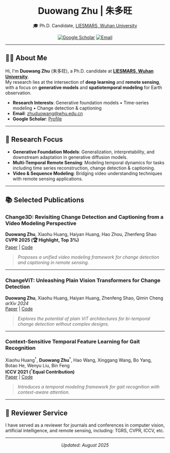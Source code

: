 <div align="center">
  
# Duowang Zhu | 朱多旺

🎓 Ph.D. Candidate, [LIESMARS, Wuhan University](https://liesmars.whu.edu.cn/)  

[![Google Scholar](https://pfst.cf2.poecdn.net/base/image/d2986037de5aea29da3b987770ed5270fb1de8dee5c5f2f91761857797c61f64?pmaid=448021937)](https://scholar.google.com/citations?user=9qk9xhoAAAAJ&hl=en)
[![Email](https://pfst.cf2.poecdn.net/base/image/7f1ee7f345339ca8414c19b33e31bb489dbf5a8bdaf903773b7fd7e7d03abeea?pmaid=448021936)](mailto:zhuduowang@whu.edu.cn)

</div>

---

## 🧑‍💻 About Me

Hi, I'm **Duowang Zhu** (朱多旺), a Ph.D. candidate at **[LIESMARS, Wuhan University](https://liesmars.whu.edu.cn/)**.  
My research lies at the intersection of **deep learning** and **remote sensing**, with a focus on **generative models** and **spatiotemporal modeling** for Earth observation.

- **Research Interests**: Generative foundation models • Time-series modeling • Change detection & captioning  
- **Email**: [zhuduowang@whu.edu.cn](mailto:zhuduowang@whu.edu.cn)  
- **Google Scholar**: [Profile](https://scholar.google.com/citations?user=9qk9xhoAAAAJ&hl=en)

---

## 🔬 Research Focus

- **Generative Foundation Models**: Generalization, interpretability, and downstream adaptation in generative diffusion models.  
- **Multi-Temporal Remote Sensing**: Modeling temporal dynamics for tasks including time series reconstruction, change detection & captioning.
- **Video & Sequence Modeling**: Bridging video understanding techniques with remote sensing applications.

---

## 📚 Selected Publications

### **Change3D: Revisiting Change Detection and Captioning from a Video Modeling Perspective**  
**Duowang Zhu**, Xiaohu Huang, Haiyan Huang, Hao Zhou, Zhenfeng Shao  
**CVPR 2025 (🏆 Highlight, Top 3%)**  
[Paper](https://openaccess.thecvf.com/content/CVPR2025/papers/Zhu_Change3D_Revisiting_Change_Detection_and_Captioning_from_A_Video_Modeling_CVPR_2025_paper.pdf) | [Code](https://github.com/zhuduowang/Change3D)  
> *Proposes a unified video modeling framework for change detection and captioning in remote sensing.*

---

### **ChangeViT: Unleashing Plain Vision Transformers for Change Detection**  
**Duowang Zhu**, Xiaohu Huang, Haiyan Huang, Zhenfeng Shao, Qimin Cheng  
*arXiv 2024*  
[Paper](https://arxiv.org/pdf/2406.12847) | [Code](https://github.com/zhuduowang/ChangeViT)  
> *Explores the potential of plain ViT architectures for bi-temporal change detection without complex designs.*

---

### **Context-Sensitive Temporal Feature Learning for Gait Recognition**  
Xiaohu Huang<sup>†</sup>, **Duowang Zhu**<sup>†</sup>, Hao Wang, Xinggang Wang, Bo Yang, Botao He, Wenyu Liu, Bin Feng  
**ICCV 2021** **(**<sup>†</sup>**Equal Contribution)**  
[Paper](https://openaccess.thecvf.com/content/ICCV2021/papers/Huang_Context-Sensitive_Temporal_Feature_Learning_for_Gait_Recognition_ICCV_2021_paper.pdf) | [Code](https://github.com/OliverHxh/CSTL)  
> *Introduces a temporal modeling framework for gait recognition with context-aware attention.*

---

## 📝 Reviewer Service

I have served as a reviewer for journals and conferences in computer vision, artificial intelligence, and remote sensing, including: TGRS, CVPR, ICCV, etc.

---

<div align="center">
  <em>Updated: August 2025</em>
</div>
